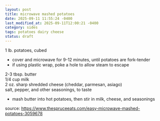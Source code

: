 ```yaml
---
layout: post
title: microwave mashed potatoes
date: 2025-09-11 11:55:24 -0400
last_modified_at: 2025-09-11T12:00:21 -0400
category: sides
tags: potatoes dairy cheese
status: draft
---
```


1 lb. potatoes, cubed  
* cover and microwave for 9-12 minutes, until potatoes are fork-tender
* if using plastic wrap, poke a hole to allow steam to escape

2-3 tbsp. butter  
1/4 cup milk  
2 oz. sharp shredded cheese (cheddar, parmesan, asiago)  
salt, pepper, and other seasonings, to taste  
* mash butter into hot potatoes, then stir in milk, cheese, and seasonings

source: <https://www.thespruceeats.com/easy-microwave-mashed-potatoes-3059678>
